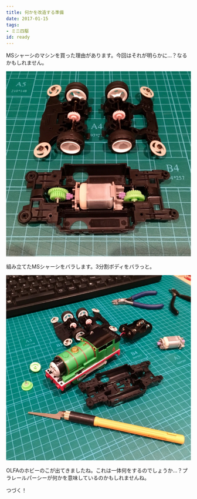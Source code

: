 ```yaml
---
title: 何かを改造する準備
date: 2017-01-15
tags:
- ミニ四駆
id: ready
---
```


<p class="sentence">
MSシャーシのマシンを買った理由があります。今回はそれが明らかに…？なるかもしれません。
</p>
<div class="center"><img class="img-fluid" src="/photo/diary/2017.01.15_01.jpg" alt=""></div>
<p class="sentence spacing">組み立てたMSシャーシをバラします。3分割ボディをバラっと。</p>
<div class="center"><img class="img-fluid" src="/photo/diary/2017.01.15_02.jpg" alt=""></div>
<p class="sentence spacing">OLFAのホビーのこが出てきましたね。これは一体何をするのでしょうか…？プラレールパーシーが何かを意味しているのかもしれませんね。</p>
<p class="sentence spacing">つづく！</p>
